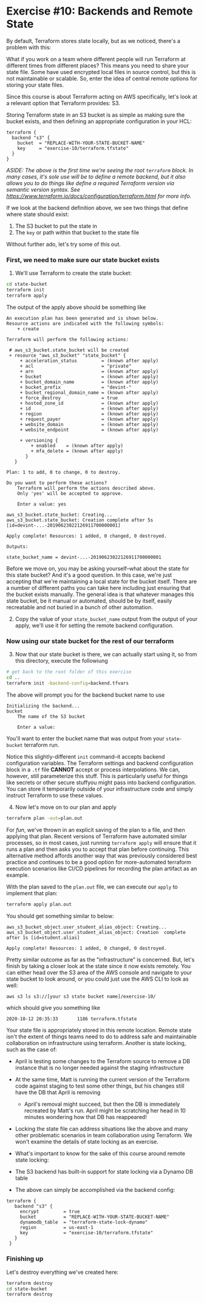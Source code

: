 # Exercise #10: Backends and Remote State

By default, Terraform stores state locally, but as we noticed, there's a problem with this:

What if you work on a team where different people will run Terraform at different times from different places? This
means you need to share your state file. Some have used encrypted local files in source control, but this is not maintainable or scalable. So, enter the idea of central remote options for storing
your state files.

Since this course is about Terraform acting on AWS specifically, let's look at a relevant option that Terraform provides: S3.

Storing Terraform state in an S3 bucket is as simple as making sure the bucket exists, and then defining an appropriate configuration in your HCL:

```hcl
terraform {
  backend "s3" {
    bucket  = "REPLACE-WITH-YOUR-STATE-BUCKET-NAME"
    key     = "exercise-10/terraform.tfstate"
  }
}
```

_ASIDE: The above is the first time we're seeing the root `terraform` block. In many cases, it's sole use will be to define a remote backend, but it also allows you to do things like define a required Terraform version via
semantic version syntax. See https://www.terraform.io/docs/configuration/terraform.html for more info._

If we look at the backend definition above, we see two things that define where state should exist:

1. The S3 bucket to put the state in
1. The `key` or path within that bucket to the state file

Without further ado, let's try some of this out.

### First, we need to make sure our state bucket exists

1. We'll use Terraform to create the state bucket:

 ```bash
 cd state-bucket
 terraform init
 terraform apply
 ```

 The output of the apply above should be something like

 ```
 An execution plan has been generated and is shown below.
 Resource actions are indicated with the following symbols:
     + create

 Terraform will perform the following actions:

  # aws_s3_bucket.state_bucket will be created
  + resource "aws_s3_bucket" "state_bucket" {
      + acceleration_status         = (known after apply)
      + acl                         = "private"
      + arn                         = (known after apply)
      + bucket                      = (known after apply)
      + bucket_domain_name          = (known after apply)
      + bucket_prefix               = "devint-"
      + bucket_regional_domain_name = (known after apply)
      + force_destroy               = true
      + hosted_zone_id              = (known after apply)
      + id                          = (known after apply)
      + region                      = (known after apply)
      + request_payer               = (known after apply)
      + website_domain              = (known after apply)
      + website_endpoint            = (known after apply)

      + versioning {
          + enabled    = (known after apply)
          + mfa_delete = (known after apply)
        }
    }

 Plan: 1 to add, 0 to change, 0 to destroy.

 Do you want to perform these actions?
     Terraform will perform the actions described above.
     Only 'yes' will be accepted to approve.

     Enter a value: yes

 aws_s3_bucket.state_bucket: Creating...
aws_s3_bucket.state_bucket: Creation complete after 5s [id=devint-...-20190623022126911700000001]

 Apply complete! Resources: 1 added, 0 changed, 0 destroyed.

 Outputs:

 state_bucket_name = devint-...-20190623022126911700000001
```

 Before we move on, you may be asking yourself–what about the state for this state bucket? And it's a good
 question. In this case, we're just accepting that we're maintaining a local state for the bucket itself. There are a number of different paths you can take here including just ensuring that the bucket exists manually. The general idea is that whatever manages this state bucket, be it manual or automated, should be by itself, easily recreatable and not buried in a bunch of other automation.

2. Copy the value of your `state_bucket_name` output from the output of your apply, we'll use it for setting the remote
backend configuration.

### Now using our state bucket for the rest of our terraform

3. Now that our state bucket is there, we can actually start using it, so from this directory, execute the followiung

 ```bash
 # get back to the root folder of this exercise
 cd ..
 terraform init -backend-config=backend.tfvars
 ```
 The above will prompt you for the backend bucket name to use

 ```
 Initializing the backend...
 bucket
     The name of the S3 bucket

     Enter a value:
 ```

 You'll want to enter the bucket name that was output from your `state-bucket` terraform run.

 Notice this slightly-different `init` command–it accepts backend configuration variables. The Terraform settings and backend configuration block in a `.tf` file **CANNOT** accept or process interpolations. We can, however, still parameterize this stuff. This is particularly useful for things like secrets or other secure stuffyou might pass  into backend configuration. You can store it temporarily outside of your infrastructure code and simply instruct Terraform to use these values.

4. Now let's move on to our plan and apply

 ```bash
 terraform plan -out=plan.out
 ```

 For _fun_, we've thrown in an explicit saving of the plan to a file, and then applying that plan. Recent versions of
 Terraform have automated similar processes, so in most cases, just running `terraform apply` will ensure that it runs a plan and then asks you to accept that plan before continuing. This alternative method affords another way that was previously considered best practice and continues to be a good option for more-automated terraform execution scenarios like CI/CD pipelines for recording the plan artifact as an example.

 With the plan saved to the `plan.out` file, we can execute our `apply` to implement that plan:

 ```bash
 terraform apply plan.out
 ```

 You should get something similar to below:

 ```
 aws_s3_bucket_object.user_student_alias_object: Creating...
 aws_s3_bucket_object.user_student_alias_object: Creation  complete after 1s [id=student.alias]

 Apply complete! Resources: 1 added, 0 changed, 0 destroyed.
 ```

 Pretty similar outcome as far as the "infrastructure" is concerned. But, let's finish by taking a closer look at the
 state since it now exists remotely. You can either head over the S3 area of the AWS console and navigate to your state bucket to look around, or you could just use the AWS CLI to look as well:

 ```bash
 aws s3 ls s3://[your s3 state bucket name]/exercise-10/
 ```

 which should give you something like

 ```
 2020-10-12 20:35:33       1186 terraform.tfstate
 ```

 Your state file is appropriately stored in this remote location. Remote state isn't the extent of things teams need to do to address safe and maintainable collaboration on infrastructure using terraform. Another is state locking, such as the case of:

 * April is testing some changes to the Terraform source to remove a DB instance that is no longer needed against the staging infrastructure
 * At the same time, Matt is running the current version of the Terraform code against staging to test some other things, but his changes still have the DB that April is removing
    * April's removal might succeed, but then the DB is immediately recreated by Matt's run. April might be scratching her head in 10 minutes wondering how that DB has reappeared!


 * Locking the state file can address situations like the above and many other problematic scenarios in team collaboration using Terraform. We won't examine the details of state locking as an exercise.

 * What's important to know for the sake of this course around remote state locking:
  * The S3 backend has built-in support for state locking via a Dynamo DB table

* The above can simply be accomplished via the backend config:

 ```hcl
 terraform {
    backend "s3" {
      encrypt         = true
      bucket          = "REPLACE-WITH-YOUR-STATE-BUCKET-NAME"
      dynamodb_table  = "terraform-state-lock-dynamo"
      region          = us-east-1
      key             = "exercise-10/terraform.tfstate"
    }
  }
 ```

### Finishing up

Let's destroy everything we've created here:

```bash
terraform destroy
cd state-bucket
terraform destroy
```
